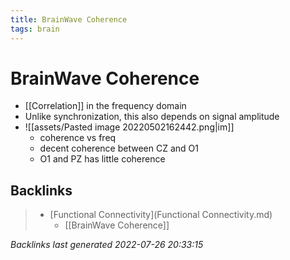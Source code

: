 ```yaml
---
title: BrainWave Coherence
tags: brain
---
```


# BrainWave Coherence
- [[Correlation]] in the frequency domain
- Unlike synchronization, this also depends on signal amplitude
- ![[assets/Pasted image 20220502162442.png|im]]
	- coherence vs freq
	- decent coherence between CZ and O1
	- O1 and PZ has little coherence


































































































## Backlinks

> - [Functional Connectivity](Functional Connectivity.md)
>   - [[BrainWave Coherence]]

_Backlinks last generated 2022-07-26 20:33:15_
